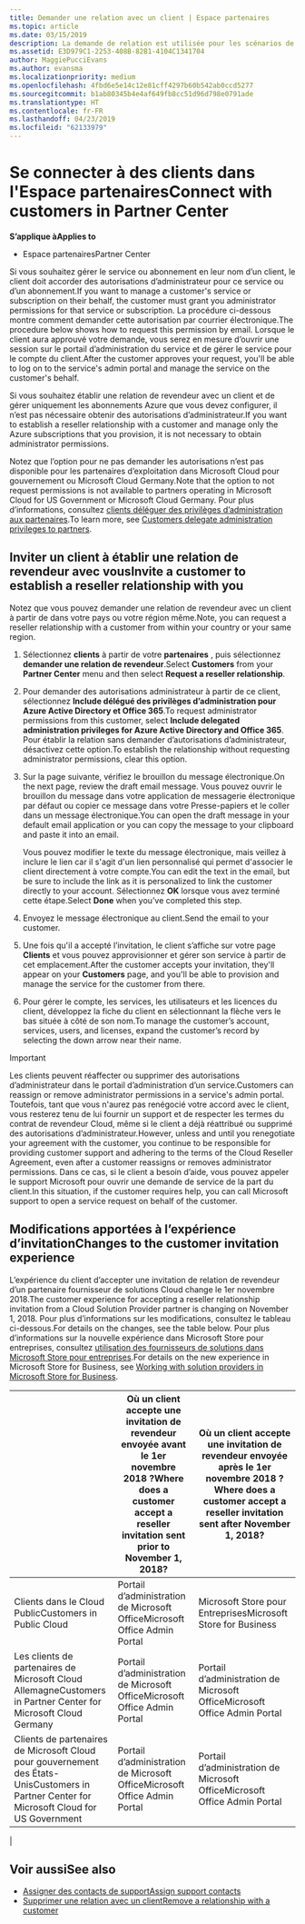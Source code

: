 ```yaml
---
title: Demander une relation avec un client | Espace partenaires
ms.topic: article
ms.date: 03/15/2019
description: La demande de relation est utilisée pour les scénarios de type Multipartenaire et Multicanal. Elle est également utile si un client supprime vos privilèges d’administration délégués et que vous devez les restaurer pour fournir des services d’approvisionnement ou de support.
ms.assetid: E3D979C1-2253-408B-82B1-4104C1341704
author: MaggiePucciEvans
ms.author: evansma
ms.localizationpriority: medium
ms.openlocfilehash: 4fbd6e5e14c12e81cff4297b60b542ab0ccd5277
ms.sourcegitcommit: b1ab80345b4e4af649fb8cc51d96d798e0791ade
ms.translationtype: HT
ms.contentlocale: fr-FR
ms.lasthandoff: 04/23/2019
ms.locfileid: "62133979"
---
```

# <a name="connect-with-customers-in-partner-center"></a><span data-ttu-id="36d82-104">Se connecter à des clients dans l'Espace partenaires</span><span class="sxs-lookup"><span data-stu-id="36d82-104">Connect with customers in Partner Center</span></span>

<span data-ttu-id="36d82-105">**S’applique à**</span><span class="sxs-lookup"><span data-stu-id="36d82-105">**Applies to**</span></span>

-  <span data-ttu-id="36d82-106">Espace partenaires</span><span class="sxs-lookup"><span data-stu-id="36d82-106">Partner Center</span></span>

<span data-ttu-id="36d82-107">Si vous souhaitez gérer le service ou abonnement en leur nom d’un client, le client doit accorder des autorisations d’administrateur pour ce service ou d’un abonnement.</span><span class="sxs-lookup"><span data-stu-id="36d82-107">If you want to manage a customer's service or subscription on their behalf, the customer must grant you administrator permissions for that service or subscription.</span></span> <span data-ttu-id="36d82-108">La procédure ci-dessous montre comment demander cette autorisation par courrier électronique.</span><span class="sxs-lookup"><span data-stu-id="36d82-108">The procedure below shows how to request this permission by email.</span></span> <span data-ttu-id="36d82-109">Lorsque le client aura approuvé votre demande, vous serez en mesure d’ouvrir une session sur le portail d’administration du service et de gérer le service pour le compte du client.</span><span class="sxs-lookup"><span data-stu-id="36d82-109">After the customer approves your request, you'll be able to log on to the service's admin portal and manage the service on the customer's behalf.</span></span>

<span data-ttu-id="36d82-110">Si vous souhaitez établir une relation de revendeur avec un client et de gérer uniquement les abonnements Azure que vous devez configurer, il n’est pas nécessaire obtenir des autorisations d’administrateur.</span><span class="sxs-lookup"><span data-stu-id="36d82-110">If you want to establish a reseller relationship with a customer and manage only the Azure subscriptions that you provision, it is not necessary to obtain administrator permissions.</span></span>

<span data-ttu-id="36d82-111">Notez que l’option pour ne pas demander les autorisations n’est pas disponible pour les partenaires d’exploitation dans Microsoft Cloud pour gouvernement ou Microsoft Cloud Germany.</span><span class="sxs-lookup"><span data-stu-id="36d82-111">Note that the option to not request permissions is not available to partners operating in Microsoft Cloud for US Government or Microsoft Cloud Germany.</span></span> <span data-ttu-id="36d82-112">Pour plus d’informations, consultez [clients déléguer des privilèges d’administration aux partenaires](https://docs.microsoft.com/en-us/partner-center/customers_revoke_admin_privileges).</span><span class="sxs-lookup"><span data-stu-id="36d82-112">To learn more, see [Customers delegate administration privileges to partners](https://docs.microsoft.com/en-us/partner-center/customers_revoke_admin_privileges).</span></span>


## <a name="invite-a-customer-to-establish-a-reseller-relationship-with-you"></a><span data-ttu-id="36d82-113">Inviter un client à établir une relation de revendeur avec vous</span><span class="sxs-lookup"><span data-stu-id="36d82-113">Invite a customer to establish a reseller relationship with you</span></span>

<span data-ttu-id="36d82-114">Notez que vous pouvez demander une relation de revendeur avec un client à partir de dans votre pays ou votre région même.</span><span class="sxs-lookup"><span data-stu-id="36d82-114">Note, you can request a reseller relationship with a customer from within your country or your same region.</span></span>

1.  <span data-ttu-id="36d82-115">Sélectionnez **clients** à partir de votre **partenaires** , puis sélectionnez **demander une relation de revendeur**.</span><span class="sxs-lookup"><span data-stu-id="36d82-115">Select **Customers** from your **Partner Center** menu and then select **Request a reseller relationship**.</span></span>

2.  <span data-ttu-id="36d82-116">Pour demander des autorisations administrateur à partir de ce client, sélectionnez **Include délégué des privilèges d’administration pour Azure Active Directory et Office 365**.</span><span class="sxs-lookup"><span data-stu-id="36d82-116">To request administrator permissions from this customer, select **Include delegated administration privileges for Azure Active Directory and Office 365**.</span></span> <span data-ttu-id="36d82-117">Pour établir la relation sans demander d’autorisations d’administrateur, désactivez cette option.</span><span class="sxs-lookup"><span data-stu-id="36d82-117">To establish the relationship without requesting administrator permissions, clear this option.</span></span> 

3.  <span data-ttu-id="36d82-118">Sur la page suivante, vérifiez le brouillon du message électronique.</span><span class="sxs-lookup"><span data-stu-id="36d82-118">On the next page, review the draft email message.</span></span> <span data-ttu-id="36d82-119">Vous pouvez ouvrir le brouillon du message dans votre application de messagerie électronique par défaut ou copier ce message dans votre Presse-papiers et le coller dans un message électronique.</span><span class="sxs-lookup"><span data-stu-id="36d82-119">You can open the draft message in your default email application or you can copy the message to your clipboard and paste it into an email.</span></span> 

    <span data-ttu-id="36d82-120">Vous pouvez modifier le texte du message électronique, mais veillez à inclure le lien car il s'agit d'un lien personnalisé qui permet d'associer le client directement à votre compte.</span><span class="sxs-lookup"><span data-stu-id="36d82-120">You can edit the text in the email, but be sure to include the link as it is personalized to link the customer directly to your account.</span></span> <span data-ttu-id="36d82-121">Sélectionnez **OK** lorsque vous avez terminé cette étape.</span><span class="sxs-lookup"><span data-stu-id="36d82-121">Select **Done** when you’ve completed this step.</span></span>

3.  <span data-ttu-id="36d82-122">Envoyez le message électronique au client.</span><span class="sxs-lookup"><span data-stu-id="36d82-122">Send the email to your customer.</span></span>

5.  <span data-ttu-id="36d82-123">Une fois qu'il a accepté l’invitation, le client s’affiche sur votre page **Clients** et vous pouvez approvisionner et gérer son service à partir de cet emplacement.</span><span class="sxs-lookup"><span data-stu-id="36d82-123">After the customer accepts your invitation, they'll appear on your **Customers** page, and you'll be able to provision and manage the service for the customer from there.</span></span>

 
6.  <span data-ttu-id="36d82-124">Pour gérer le compte, les services, les utilisateurs et les licences du client, développez la fiche du client en sélectionnant la flèche vers le bas située à côté de son nom.</span><span class="sxs-lookup"><span data-stu-id="36d82-124">To manage the customer’s account, services, users, and licenses, expand the customer’s record by selecting the down arrow near their name.</span></span>


> [!IMPORTANT]  
> <span data-ttu-id="36d82-125">Les clients peuvent réaffecter ou supprimer des autorisations d’administrateur dans le portail d’administration d’un service.</span><span class="sxs-lookup"><span data-stu-id="36d82-125">Customers can reassign or remove administrator permissions in a service's admin portal.</span></span> <span data-ttu-id="36d82-126">Toutefois, tant que vous n'aurez pas renégocié votre accord avec le client, vous resterez tenu de lui fournir un support et de respecter les termes du contrat de revendeur Cloud, même si le client a déjà réattribué ou supprimé des autorisations d’administrateur.</span><span class="sxs-lookup"><span data-stu-id="36d82-126">However, unless and until you renegotiate your agreement with the customer, you continue to be responsible for providing customer support and adhering to the terms of the Cloud Reseller Agreement, even after a customer reassigns or removes administrator permissions.</span></span> <span data-ttu-id="36d82-127">Dans ce cas, si le client a besoin d’aide, vous pouvez appeler le support Microsoft pour ouvrir une demande de service de la part du client.</span><span class="sxs-lookup"><span data-stu-id="36d82-127">In this situation, if the customer requires help, you can call Microsoft support to open a service request on behalf of the customer.</span></span>

## <a name="changes-to-the-customer-invitation-experience"></a><span data-ttu-id="36d82-128">Modifications apportées à l’expérience d’invitation</span><span class="sxs-lookup"><span data-stu-id="36d82-128">Changes to the customer invitation experience</span></span>

<span data-ttu-id="36d82-129">L’expérience du client d’accepter une invitation de relation de revendeur d’un partenaire fournisseur de solutions Cloud change le 1er novembre 2018.</span><span class="sxs-lookup"><span data-stu-id="36d82-129">The customer experience for accepting a reseller relationship invitation from a Cloud Solution Provider partner is changing on November 1, 2018.</span></span> <span data-ttu-id="36d82-130">Pour plus d’informations sur les modifications, consultez le tableau ci-dessous.</span><span class="sxs-lookup"><span data-stu-id="36d82-130">For details on the changes, see the table below.</span></span> <span data-ttu-id="36d82-131">Pour plus d’informations sur la nouvelle expérience dans Microsoft Store pour entreprises, consultez [utilisation des fournisseurs de solutions dans Microsoft Store pour entreprises](https://docs.microsoft.com/en-us/microsoft-store/work-with-partner-microsoft-store-business).</span><span class="sxs-lookup"><span data-stu-id="36d82-131">For details on the new experience in Microsoft Store for Business, see [Working with solution providers in Microsoft Store for Business](https://docs.microsoft.com/en-us/microsoft-store/work-with-partner-microsoft-store-business).</span></span>

|  | <span data-ttu-id="36d82-132">Où un client accepte une invitation de revendeur envoyée avant le 1er novembre 2018 ?</span><span class="sxs-lookup"><span data-stu-id="36d82-132">Where does a customer accept a reseller invitation sent prior to November 1, 2018?</span></span> | <span data-ttu-id="36d82-133">Où un client accepte une invitation de revendeur envoyée après le 1er novembre 2018 ?</span><span class="sxs-lookup"><span data-stu-id="36d82-133">Where does a customer accept a reseller invitation sent after November 1, 2018?</span></span> |
|---------|---------|---------
| <span data-ttu-id="36d82-134">Clients dans le Cloud Public</span><span class="sxs-lookup"><span data-stu-id="36d82-134">Customers in Public Cloud</span></span> | <span data-ttu-id="36d82-135">Portail d’administration de Microsoft Office</span><span class="sxs-lookup"><span data-stu-id="36d82-135">Microsoft Office Admin Portal</span></span> | <span data-ttu-id="36d82-136">Microsoft Store pour Entreprises</span><span class="sxs-lookup"><span data-stu-id="36d82-136">Microsoft Store for Business</span></span> |
| <span data-ttu-id="36d82-137">Les clients de partenaires de Microsoft Cloud Allemagne</span><span class="sxs-lookup"><span data-stu-id="36d82-137">Customers in Partner Center for Microsoft Cloud Germany</span></span> | <span data-ttu-id="36d82-138">Portail d’administration de Microsoft Office</span><span class="sxs-lookup"><span data-stu-id="36d82-138">Microsoft Office Admin Portal</span></span> | <span data-ttu-id="36d82-139">Portail d’administration de Microsoft Office</span><span class="sxs-lookup"><span data-stu-id="36d82-139">Microsoft Office Admin Portal</span></span> |
| <span data-ttu-id="36d82-140">Clients de partenaires de Microsoft Cloud pour gouvernement des États-Unis</span><span class="sxs-lookup"><span data-stu-id="36d82-140">Customers in Partner Center for Microsoft Cloud for US Government</span></span> | <span data-ttu-id="36d82-141">Portail d’administration de Microsoft Office</span><span class="sxs-lookup"><span data-stu-id="36d82-141">Microsoft Office Admin Portal</span></span> | <span data-ttu-id="36d82-142">Portail d’administration de Microsoft Office</span><span class="sxs-lookup"><span data-stu-id="36d82-142">Microsoft Office Admin Portal</span></span> |
|

## <a name="see-also"></a><span data-ttu-id="36d82-143">Voir aussi</span><span class="sxs-lookup"><span data-stu-id="36d82-143">See also</span></span>

- [<span data-ttu-id="36d82-144">Assigner des contacts de support</span><span class="sxs-lookup"><span data-stu-id="36d82-144">Assign support contacts</span></span>](assign-support-contacts.md)
- [<span data-ttu-id="36d82-145">Supprimer une relation avec un client</span><span class="sxs-lookup"><span data-stu-id="36d82-145">Remove a relationship with a customer</span></span>](remove-a-relationship.md)